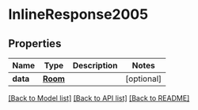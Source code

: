 # InlineResponse2005

## Properties
Name | Type | Description | Notes
------------ | ------------- | ------------- | -------------
**data** | [**Room**](Room.md) |  | [optional] 

[[Back to Model list]](../README.md#documentation-for-models) [[Back to API list]](../README.md#documentation-for-api-endpoints) [[Back to README]](../README.md)

